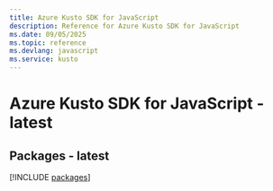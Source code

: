 ```yaml
---
title: Azure Kusto SDK for JavaScript
description: Reference for Azure Kusto SDK for JavaScript
ms.date: 09/05/2025
ms.topic: reference
ms.devlang: javascript
ms.service: kusto
---
```

# Azure Kusto SDK for JavaScript - latest
## Packages - latest
[!INCLUDE [packages](kusto-index.md)]